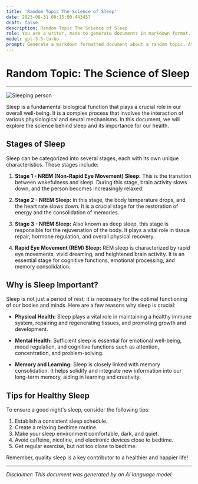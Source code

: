 ```yaml
---
title: 'Random Topic The Science of Sleep'
date: 2023-08-31 09:15:00.443457
draft: false
description: Random Topic The Science of Sleep
role: You are a writer, made to generate documents in markdown format. It is very important that all of the documents you generate are in valid markdown format.
model: gpt-3.5-turbo
prompt: Generate a markdown formatted document about a random topic. At the bottom, include a disclaimer explaining that the document was generated by you. The first line of the document should be the title. Make sure that the entire document is in proper markdown format, using a mix of various tags to make the document visually appealing.
---
```


# Random Topic: The Science of Sleep

---

![Sleeping person](https://images.unsplash.com/photo-1560807707-8cc77767d783?ixlib=rb-1.2.1&auto=format&fit=crop&w=1350&q=80)

Sleep is a fundamental biological function that plays a crucial role in our overall well-being. It is a complex process that involves the interaction of various physiological and neural mechanisms. In this document, we will explore the science behind sleep and its importance for our health.

## Stages of Sleep

Sleep can be categorized into several stages, each with its own unique characteristics. These stages include:

1. **Stage 1 - NREM (Non-Rapid Eye Movement) Sleep:** This is the transition between wakefulness and sleep. During this stage, brain activity slows down, and the person becomes increasingly relaxed.

2. **Stage 2 - NREM Sleep:** In this stage, the body temperature drops, and the heart rate slows down. It is a crucial stage for the restoration of energy and the consolidation of memories.

3. **Stage 3 - NREM Sleep:** Also known as deep sleep, this stage is responsible for the rejuvenation of the body. It plays a vital role in tissue repair, hormone regulation, and overall physical recovery.

4. **Rapid Eye Movement (REM) Sleep:** REM sleep is characterized by rapid eye movements, vivid dreaming, and heightened brain activity. It is an essential stage for cognitive functions, emotional processing, and memory consolidation.

## Why is Sleep Important?

Sleep is not just a period of rest; it is necessary for the optimal functioning of our bodies and minds. Here are a few reasons why sleep is crucial:

- **Physical Health:** Sleep plays a vital role in maintaining a healthy immune system, repairing and regenerating tissues, and promoting growth and development.

- **Mental Health:** Sufficient sleep is essential for emotional well-being, mood regulation, and cognitive functions such as attention, concentration, and problem-solving.

- **Memory and Learning:** Sleep is closely linked with memory consolidation. It helps solidify and integrate new information into our long-term memory, aiding in learning and creativity.

## Tips for Healthy Sleep

To ensure a good night's sleep, consider the following tips:

1. Establish a consistent sleep schedule.
2. Create a relaxing bedtime routine.
3. Make your sleep environment comfortable, dark, and quiet.
4. Avoid caffeine, nicotine, and electronic devices close to bedtime.
5. Get regular exercise, but not too close to bedtime.

Remember, quality sleep is a key contributor to a healthier and happier life!

---

*Disclaimer: This document was generated by an AI language model.*